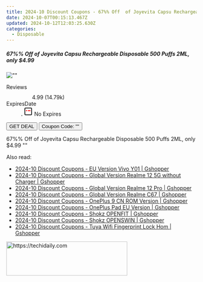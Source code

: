 ```yaml
---
title: 2024-10 Discount Coupons - 67%% Off  of Joyevita Capsu Rechargeable Disposable 500 Puffs 2ML, only $4.99 | Bellavapor
date: 2024-10-07T00:15:13.467Z
updated: 2024-10-12T12:03:25.630Z
categories:
  - Disposable
---
```


<div class="max-w-4xl mx-auto grid grid-cols-1 lg:max-w-5xl lg:gap-x-20 lg:grid-cols-2">
  <div class="relative p-3 col-start-1 row-start-1 flex flex-col-reverse rounded-lg bg-gradient-to-t from-black/75 via-black/0 sm:bg-none sm:row-start-2 sm:p-0 lg:row-start-1">
    <h5 class="mt-1 text-lg font-semibold text-white sm:text-slate-900 md:text-2xl dark:sm:text-white">67%% Off  of Joyevita Capsu Rechargeable Disposable 500 Puffs 2ML, only $4.99</h5>
  </div>
  
  <div class="col-start-1 col-end-3 row-start-1 grid gap-4 sm:mb-6 sm:grid-cols-4 lg:col-start-2 lg:row-span-6 lg:row-end-6 lg:mb-0 lg:gap-6">
      <img src="&quot;&quot;" onClick="javascript:window.open(decodeURIComponent('%22https%3A%2F%2Fwww.shareasale.com%2Fu.cfm%3Fd%3D1104073%26m%3D122475%26u%3D4338022%22'), '_blank');void(0);" alt="&quot;&quot;" class="h-60 w-full rounded-lg object-cover sm:col-span-2 sm:h-52 lg:col-span-full" loading="lazy" />
    
  </div>
  <dl class="row-start-2 mt-4 flex items-center text-xs font-medium sm:row-start-3 sm:mt-1 md:mt-2.5 lg:row-start-2">
    <dt class="sr-only">Reviews</dt>
    <dd class="flex items-center text-indigo-600 dark:text-indigo-400">
      <svg width="24" height="24" fill="none" aria-hidden="true" class="mr-1 stroke-current dark:stroke-indigo-500">
        <path d="m12 5 2 5h5l-4 4 2.103 5L12 16l-5.103 3L9 14l-4-4h5l2-5Z" stroke-width="2" stroke-linecap="round" stroke-linejoin="round" />
      </svg>
      <span>4.99 <span class="font-normal text-slate-400">(14.79k)</span></span>
    </dd>
    <dt class="sr-only">ExpiresDate</dt>
    <dd class="flex items-center">
      <svg width="2" height="2" aria-hidden="true" fill="currentColor" class="mx-3 text-slate-300">
        <circle cx="1" cy="1" r="1" />
      </svg>
      <svg width="24" height="24" viewBox="0 0 24 24" fill="none" stroke="currentColor" stroke-width="2">
        <rect x="3" y="3" width="18" height="18" rx="2" fill="#fff" />
        <path d="M6 10L18 10" stroke="red" stroke-width="2" fill="none" />
        <path d="M10 6L10 18" stroke="#fff" stroke-width="2" fill="none" />
      </svg>
      No Expires    </dd>
  </dl>
  <div class="col-start-1 row-start-3 mt-4 self-center sm:col-start-2 sm:row-span-2 sm:row-start-2 sm:mt-0 lg:col-start-1 lg:row-start-3 lg:row-end-4 lg:mt-6">
    <button type="button" onClick="javascript:window.open(decodeURIComponent('%22https%3A%2F%2Fwww.shareasale.com%2Fu.cfm%3Fd%3D1104073%26m%3D122475%26u%3D4338022%22'), '_blank');void(0);" class="rounded-lg bg-red-600 px-3 py-2 text-sm font-medium leading-6 text-white">GET DEAL</button>
    <button type="button" onClick="javascript:window.open(decodeURIComponent('%22https%3A%2F%2Fwww.shareasale.com%2Fu.cfm%3Fd%3D1104073%26m%3D122475%26u%3D4338022%22'), '_blank');void(0);" class="border-dashed border-2 border-indigo-600 bg-green-100 text-sm leading-6 font-medium py-2 px-3 rounded-lg">Coupon Code: &quot;&quot;</button>
  </div>
  <p class="col-start-1 mt-4 text-sm leading-6 sm:col-span-2 lg:col-span-1 lg:row-start-4 lg:mt-6 dark:text-slate-400">
    67%% Off  of Joyevita Capsu Rechargeable Disposable 500 Puffs 2ML, only $4.99 
""  </p>
</div>

<span class="atpl-alsoreadstyle">Also read:</span>
<div><ul>
<li><a href="https://coupons.techidaily.com/coupon-1118070-share-97331-sale/"><u>2024-10 Discount Coupons - EU Version Vivo Y01 | Gshopper</u></a></li>
<li><a href="https://coupons.techidaily.com/coupon-1118066-share-97331-sale/"><u>2024-10 Discount Coupons - Global Version Realme 12 5G without Charger | Gshopper</u></a></li>
<li><a href="https://coupons.techidaily.com/coupon-1118067-share-97331-sale/"><u>2024-10 Discount Coupons - Global Version Realme 12 Pro | Gshopper</u></a></li>
<li><a href="https://coupons.techidaily.com/coupon-1118068-share-97331-sale/"><u>2024-10 Discount Coupons - Global Version Realme C67 | Gshopper</u></a></li>
<li><a href="https://coupons.techidaily.com/coupon-1118069-share-97331-sale/"><u>2024-10 Discount Coupons - OnePlus 9 CN ROM Version | Gshopper</u></a></li>
<li><a href="https://coupons.techidaily.com/coupon-1118071-share-97331-sale/"><u>2024-10 Discount Coupons - OnePlus Pad EU Version | Gshopper</u></a></li>
<li><a href="https://coupons.techidaily.com/coupon-1118150-share-97331-sale/"><u>2024-10 Discount Coupons - Shokz OPENFIT | Gshopper</u></a></li>
<li><a href="https://coupons.techidaily.com/coupon-1118151-share-97331-sale/"><u>2024-10 Discount Coupons - Shokz OPENSWIN | Gshopper</u></a></li>
<li><a href="https://coupons.techidaily.com/coupon-1118065-share-97331-sale/"><u>2024-10 Discount Coupons - Tuya Wifi Fingerprint Lock Hom | Gshopper</u></a></li>
</ul></div>

<ins class="adsbygoogle"
      style="display:block"
      data-ad-client="ca-pub-7571918770474297"
      data-ad-slot="8358498916"
      data-ad-format="auto"
      data-full-width-responsive="true"></ins>
    

<!-- affiliate ads begin -->
<a href="https://bluettius.sjv.io/c/5597632/2139121/17108" target="_top" id="2139121">
  <img src="//a.impactradius-go.com/display-ad/17108-2139121" border="0" alt="https://techidaily.com" width="320" height="90"/>
</a>
<img height="0" width="0" src="https://bluettius.sjv.io/i/5597632/2139121/17108" style="position:absolute;visibility:hidden;" border="0" />
<!-- affiliate ads end -->

